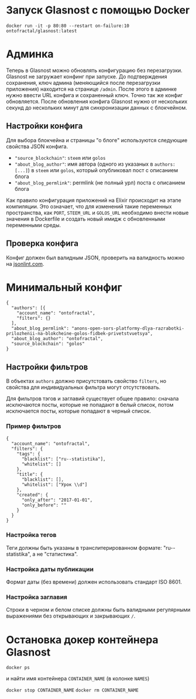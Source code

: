 # Запуск Glasnost с помощью Docker

```
docker run -it -p 80:80 --restart on-failure:10 ontofractal/glasnost:latest
```

# Админка

Теперь в Glasnost можно обновлять конфигурацию без перезагрузки. Glasnost не загружает конфинг при запуске. До подтверждения сохранения, ключ админа (меняющийся после перезагрузки приложения) находится на странице `/admin`. После этого в админке нужно ввести URL конфига и сохраненный ключ. Точно так же конфиг обновляется. После обновления конфига Glasnost нужно от нескольких секунд до нескольких минут для синхронизации данных с блокчейном.

## Настройки конфига

Для выбора блокчейна и страницы "о блоге" используются следующие свойства JSON конфига.

* `"source_blockchain"`: `steem` или `golos`
* `"about_blog_author"`: имя автора (одного из указаных в `authors: [...]`) в `steem` или `golos`, который опубликовал пост с описанием блога
* `"about_blog_permlink"`: permlink (не полный урл) поста с описанием блога

Как правило конфигурация приложений на Elixir происходит на этапе компиляции. Это означает, что
для изменений такие переменных пространства, как `PORT`, `STEEM_URL` и `GOLOS_URL` необходимо внести новые значения в Dockerfile и создать новый имидж с обновленными переменными среды.

## Проверка конфига

Конфиг должен был валидным JSON, проверить на валидность можно на [jsonlint.com](http://jsonlint.com/).

# Минимальный конфиг

```
{
  "authors": [{
    "account_name": "ontofractal",
    "filters": {}
  ],
  "about_blog_permlink": "anons-open-sors-platformy-dlya-razrabotki-prilozhenii-na-blokcheine-golos-fidbek-privetstvuetsya",
  "about_blog_author": "ontofractal",
  "source_blockchain": "golos"
}
```

## Настройки фильтров

В объектах `authors` должно присутстовать свойство `filters`, но свойства для индивидуальных фильтра могут отсутствовать.

Для фильтров тэгов и заглавий существует общее правило: сначала исключаются посты, которые не попадают в белый список, потом исключается посты, которые попадают в черный список.

### Пример фильтров

```
{
  "account_name": "ontofractal",
  "filters": {
    "tags": {
      "blacklist": ["ru--statistika"],
      "whitelist": []
    },
    "title": {
      "blacklist": [],
      "whitelist": ["Урок \\d"]
    },
    "created": {
      "only_after": "2017-01-01",
      "only_before": ""
    }
  }
}
```

### Настройка тегов

Теги должны быть указаны в транслитерированном формате: "ru--statistika", а не "статистика".

### Настройка даты публикации

Формат даты (без времени) должен использовать стандарт ISO 8601.

### Настройка заглавия

Строки в черном и белом списке должны быть валидными регулярными выражениями без открывающих и закрывающих `/`.


# Остановка докер контейнера Glasnost

`docker ps`

и найти имя контейнера `CONTAINER_NAME` (в колонке `NAMES`)

`docker stop CONTAINER_NAME`
`docker rm CONTAINER_NAME`
